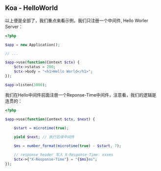 ## Koa - HelloWorld

以上便是全部了，我们重点来看示例，我们只注册一个中间件, Hello Worler Server：

```php
<?php

$app = new Application();

// ...

$app->υse(function(Context $ctx) {
    $ctx->status = 200;
    $ctx->body = "<h1>Hello World</h1>";
});

$app->listen(3000);

```

我们在Hello中间件前面注册一个Reponse-Time中间件，注意看，我们的逻辑是连贯的：

```php
<?php

$app->υse(function(Context $ctx, $next) {
    
    $start = microtime(true);

    yield $next; // 执行后续中间件

    $ms = number_format(microtime(true) - $start, 7);

    // response header 写入 X-Response-Time: xxxms
    $ctx->{"X-Response-Time"} = "{$ms}ms";
});

```